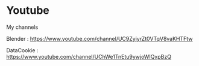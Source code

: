 # Youtube
My channels


Blender : https://www.youtube.com/channel/UC9ZyiyrZt0VTqV8vaKHTFtw

DataCookie : https://www.youtube.com/channel/UChWe1TnEtu9ywjoWIQxpBzQ
